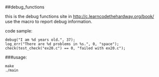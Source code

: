 ##debug_functions

this is the debug functions site in http://c.learncodethehardway.org/book/ use the macro to report debug information.

code sample:

    debug("I am %d years old.", 37);
    log_err("There are %d problems in %s.", 0, "space");
    check(test_check("ex20.c") == 0, "failed with ex20.c");

###usage:

    make
    ./main
